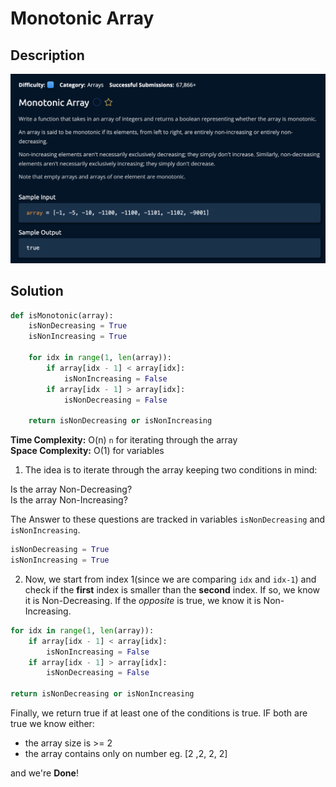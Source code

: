 # Monotonic Array

## Description

![description](./desc.png)

## Solution

```py
def isMonotonic(array):
    isNonDecreasing = True
    isNonIncreasing = True

    for idx in range(1, len(array)):
        if array[idx - 1] < array[idx]:
            isNonIncreasing = False
        if array[idx - 1] > array[idx]:
            isNonDecreasing = False
        
    return isNonDecreasing or isNonIncreasing
```

**Time Complexity:** O(n) `n` for iterating through the array<br/>
**Space Complexity:** O(1) for variables<br/>

1. The idea is to iterate through the array keeping two conditions in mind:<br>

Is the array Non-Decreasing?<br>
Is the array Non-Increasing?<br>

The Answer to these questions are tracked in variables `isNonDecreasing` and `isNonIncreasing`.

```py
isNonDecreasing = True
isNonIncreasing = True
```
2. Now, we start from index 1(since we are comparing `idx` and `idx-1`) and check if the **first** index is smaller than the **second** index. If so, we know it is Non-Decreasing. If the *opposite* is true, we know it is Non-Increasing.

```py
for idx in range(1, len(array)):
    if array[idx - 1] < array[idx]:
        isNonIncreasing = False
    if array[idx - 1] > array[idx]:
        isNonDecreasing = False
    
return isNonDecreasing or isNonIncreasing
```

Finally, we return true if at least one of the conditions is true. IF both are true we know either: <br>

- the array size is >= 2
- the array contains only on number eg. [2 ,2, 2, 2]

and we're **Done**!
